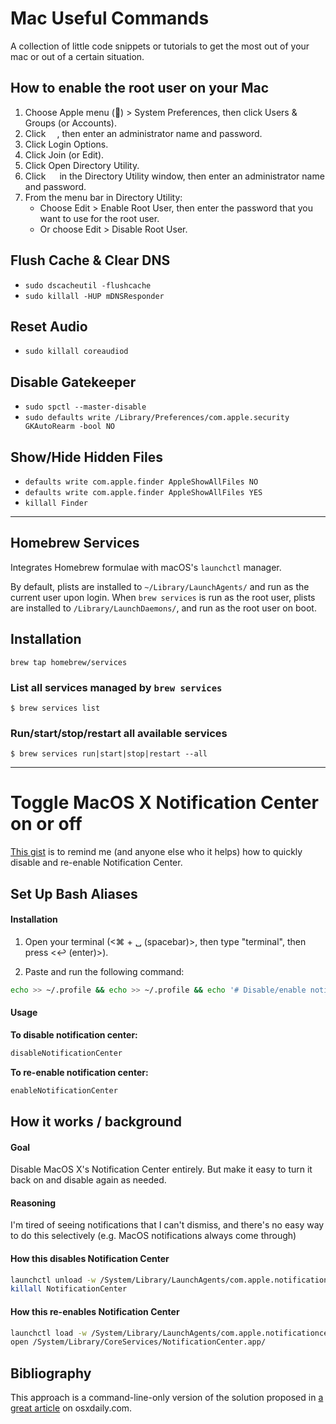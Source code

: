 # Mac Useful Commands

A collection of little code snippets or tutorials to get the most out of your mac or out of a certain situation.

## How to enable the root user on your Mac

1. Choose Apple menu () > System Preferences, then click Users & Groups (or Accounts).
2. Click <img src="https://support.apple.com/library/content/dam/edam/applecare/images/en_US/il/elcapitan-lock-inline.png" width="14">, then enter an administrator name and password.
3. Click Login Options.
4. Click Join (or Edit).
5. Click Open Directory Utility.
6. Click <img src="https://support.apple.com/library/content/dam/edam/applecare/images/en_US/il/elcapitan-lock-inline.png" width="14"> in the Directory Utility window, then enter an administrator name and password.
7. From the menu bar in Directory Utility:
	- Choose Edit > Enable Root User, then enter the password that you want to use for the root user.
	- Or choose Edit > Disable Root User.

## Flush Cache & Clear DNS
* `sudo dscacheutil -flushcache`
* `sudo killall -HUP mDNSResponder`

## Reset Audio
* `sudo killall coreaudiod`

## Disable Gatekeeper
* `sudo spctl --master-disable`
* `sudo defaults write /Library/Preferences/com.apple.security GKAutoRearm -bool NO`

## Show/Hide Hidden Files
* `defaults write com.apple.finder AppleShowAllFiles NO`
* `defaults write com.apple.finder AppleShowAllFiles YES`
* `killall Finder`

---

## Homebrew Services

Integrates Homebrew formulae with macOS's `launchctl` manager.

By default, plists are installed to `~/Library/LaunchAgents/` and run as the
current user upon login.  When `brew services` is run as the root user, plists
are installed to `/Library/LaunchDaemons/`, and run as the root user on boot.

## Installation ##
`brew tap homebrew/services`

### List all services managed by `brew services` ###
`$ brew services list`

### Run/start/stop/restart all available services ###
`$ brew services run|start|stop|restart --all`

---

# Toggle MacOS X Notification Center on or off

[This gist](https://gist.github.com/mikermcneil/10005651) is to remind me (and anyone else who it helps) how to quickly disable and re-enable Notification Center.

## Set Up Bash Aliases

#### Installation

1. Open your terminal (<⌘ + ␣ (spacebar)>, then type "terminal", then press <↩ (enter)>).

2. Paste and run the following command:

```sh
echo >> ~/.profile && echo >> ~/.profile && echo '# Disable/enable notification center' >> ~/.profile && echo 'alias disableNotificationCenter="launchctl unload -w /System/Library/LaunchAgents/com.apple.notificationcenterui.plist && killall NotificationCenter"' >> ~/.profile && echo 'alias enableNotificationCenter="launchctl load -w /System/Library/LaunchAgents/com.apple.notificationcenterui.plist && open /System/Library/CoreServices/NotificationCenter.app/"' >> ~/.profile && source ~/.profile
```

#### Usage

**To disable notification center:**
```sh
disableNotificationCenter
```

**To re-enable notification center:**
```sh
enableNotificationCenter
```


## How it works / background


#### Goal
Disable MacOS X's Notification Center entirely.  But make it easy to turn it back on and disable again as needed.

#### Reasoning
I'm tired of seeing notifications that I can't dismiss, and there's no easy way to do this selectively (e.g. MacOS notifications always come through)

#### How this disables __Notification Center__

```sh
launchctl unload -w /System/Library/LaunchAgents/com.apple.notificationcenterui.plist
killall NotificationCenter

```

#### How this re-enables __Notification Center__

```sh 
launchctl load -w /System/Library/LaunchAgents/com.apple.notificationcenterui.plist
open /System/Library/CoreServices/NotificationCenter.app/

```

## Bibliography
This approach is a command-line-only version of the solution proposed in [a great article](http://osxdaily.com/2012/08/06/disable-notification-center-remove-menu-bar-icon-os-x/) on osxdaily.com.
